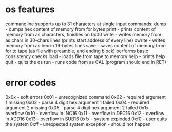 # os features
commandline supports up to 31 characters at single input
commands:
dump <addr> <len> - dumps hex content of memory from <addr> for <len> bytes
print <addr>       - prints content of memory from <addr> as characters, finishes on 0x00
write <addr>       - writes memory from <addr> as chars in 30-chars lines (prints start address of every line)
xwrite <addr>      - writes memory from <addr> as hex in 16-bytes lines
save <addr> <len> - saves content of memory from <addr> for <len> to tape (as file with preamble, and ending block) performs basic consistency checks
load <addr>       - loads file from tape to memory
help              - prints help
quit              - quits the os
run <addr>       - runs code from <addr> as CAL (program should end in RET)

# error codes
0x0x - soft errors
    0x01 - unrecognized command
    0x02 - required argument 1 missing
    0x03 - parse 4 digit hex argument 1 failed
    0x04 - required argument 2 missing
    0x05 - parse 4 digit hex argument 2 failed
0x1x - overflow
    0x10 - overflow in INC16
    0x11 - overflow in DEC16
    0x12 - overflow in ADD16
    0x13 - overflow in SUB16
0xfx - system exploded
    0xf0 - user quits the system
    0xff - unexpected system exception - should not happen